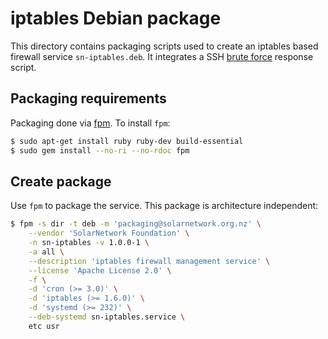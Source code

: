 # iptables Debian package

This directory contains packaging scripts used to create an iptables based firewall service 
`sn-iptables.deb`. It integrates a SSH [brute force][dropBrute] response script.


## Packaging requirements

Packaging done via [fpm][fpm]. To install `fpm`:

```sh
$ sudo apt-get install ruby ruby-dev build-essential
$ sudo gem install --no-ri --no-rdoc fpm
```

## Create package

Use `fpm` to package the service. This package is architecture independent:

```sh
$ fpm -s dir -t deb -m 'packaging@solarnetwork.org.nz' \
	--vendor 'SolarNetwork Foundation' \
	-n sn-iptables -v 1.0.0-1 \
	-a all \
	--description 'iptables firewall management service' \
	--license 'Apache License 2.0' \
	-f \
	-d 'cron (>= 3.0)' \
	-d 'iptables (>= 1.6.0)' \
	-d 'systemd (>= 232)' \
	--deb-systemd sn-iptables.service \
	etc usr
```

[fpm]: https://github.com/jordansissel/fpm
[dropBrute]: https://github.com/robzr/dropBrute